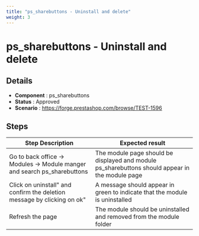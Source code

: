 ```yaml
---
title: "ps_sharebuttons - Uninstall and delete"
weight: 3
---
```


# ps_sharebuttons - Uninstall and delete
## Details
* **Component** : ps_sharebuttons
* **Status** : Approved
* **Scenario** : https://forge.prestashop.com/browse/TEST-1596

## Steps
| Step Description | Expected result |
| ----- | ----- |
| Go to back office -> Modules -> Module manger and search ps_sharebuttons | The module page should be displayed and module ps_sharebuttons should appear in the module page |
| Click on uninstall" and confirm the deletion message by clicking on ok" | A message should appear in green to indicate that the module is uninstalled |
| Refresh the page | The module should be uninstalled and removed from the module folder |
